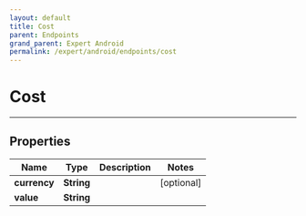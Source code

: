 ```yaml
---
layout: default
title: Cost
parent: Endpoints
grand_parent: Expert Android
permalink: /expert/android/endpoints/cost
---
```


# Cost

---

## Properties

| Name | Type | Description | Notes
| ------------ | ------------- | ------------- | -------------
**currency** | **String** |  |  [optional]
**value** | **String** |  | 



